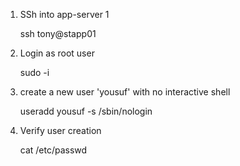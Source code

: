 1. SSh into app-server 1

    ssh tony@stapp01

2. Login as root user

    sudo -i

3. create a new user 'yousuf' with no interactive shell

    useradd yousuf -s /sbin/nologin

4. Verify user creation

    cat /etc/passwd
